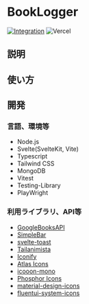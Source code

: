 # BookLogger
[![Integration](https://github.com/BlueSchnauzer/BookLogger/actions/workflows/Integration.yml/badge.svg)](https://github.com/BlueSchnauzer/BookLogger/actions/workflows/Integration.yml) ![Vercel](https://therealsujitk-vercel-badge.vercel.app/?app=book-logger)

## 説明

## 使い方

## 開発

### 言語、環境等
- Node.js
- Svelte(SvelteKit, Vite)
- Typescript
- Tailwind CSS
- MongoDB
- Vitest
- Testing-Library
- PlayWright
### 利用ライブラリ、API等
- [GoogleBooksAPI](https://developers.google.com/books?hl=ja)
- [SimpleBar](https://github.com/Grsmto/simplebar)
- [svelte-toast](https://github.com/zerodevx/svelte-toast)
- [Tailanimista](https://tail-animista.vercel.app/)
- [Iconify](https://iconify.design/)
- [Atlas Icons](https://atlasicons.vectopus.com/)
- [icooon-mono](icooon-mono)
- [Phosphor Icons](https://phosphoricons.com/)
- [material-design-icons](https://github.com/google/material-design-icons)
- [fluentui-system-icons](https://github.com/microsoft/fluentui-system-icons)